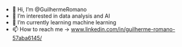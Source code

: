 - 👋 Hi, I’m @GuilhermeRomano
- 👀 I’m interested in data analysis and AI
- 🌱 I’m currently learning machine learning
- 📫 How to reach me -> www.linkedin.com/in/guilherme-romano-57aba6145/

<!---
GuilhermeRomano/GuilhermeRomano is a ✨ special ✨ repository because its `README.md` (this file) appears on your GitHub profile.
You can click the Preview link to take a look at your changes.
--->
